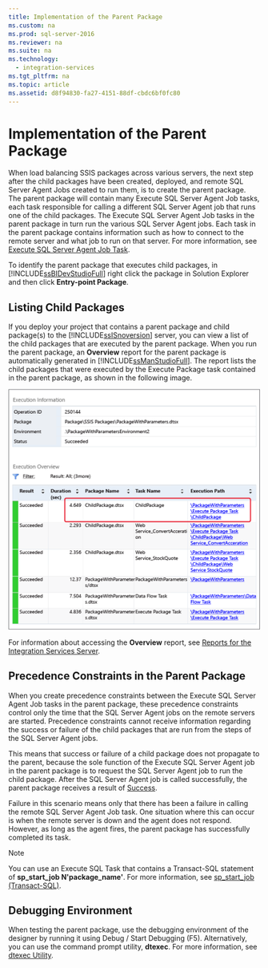 ```yaml
---
title: Implementation of the Parent Package
ms.custom: na
ms.prod: sql-server-2016
ms.reviewer: na
ms.suite: na
ms.technology: 
  - integration-services
ms.tgt_pltfrm: na
ms.topic: article
ms.assetid: d8f94830-fa27-4151-88df-cbdc6bf0fc80
---
```

# Implementation of the Parent Package
  When load balancing SSIS packages across various servers, the next step after the child packages have been created, deployed, and remote SQL Server Agent Jobs created to run them, is to create the parent package. The parent package will contain many Execute SQL Server Agent Job tasks, each task responsible for calling a different SQL Server Agent job that runs one of the child packages. The Execute SQL Server Agent Job tasks in the parent package in turn run the various SQL Server Agent jobs. Each task in the parent package contains information such as how to connect to the remote server and what job to run on that server. For more information, see [Execute SQL Server Agent Job Task](../../Topics\TopicNameNotContainA/Execute-SQL-Server-Agent-Job-Task.md).  
  
 To identify the parent package that executes child packages, in [!INCLUDE[ssBIDevStudioFull](../../Token\Other/ssBIDevStudioFull_md.md)] right click the package in Solution Explorer and then click **Entry\-point Package**.  
  
## Listing Child Packages  
 If you deploy your project that contains a parent package and child package\(s\) to the [!INCLUDE[ssISnoversion](../../Token\Other/ssISnoversion_md.md)] server, you can view a list of the child packages that are executed by the parent package. When you run the parent package, an **Overview** report for the parent package is automatically generated in [!INCLUDE[ssManStudioFull](../../Token\Other/ssManStudioFull_md.md)]. The report lists the child packages that were executed by the Execute Package task contained in the parent package, as shown in the following image.  
  
 ![Overview Report with list of child packages](../../Images\Image\ImageNotContaina/OverviewReport_ChildPackageListing.png "OverviewReport_ChildPackageListing")  
  
 For information about accessing the **Overview** report, see [Reports for the Integration Services Server](../../Topics\TopicNameNotContainA/Reports-for-the-Integration-Services-Server.md).  
  
## Precedence Constraints in the Parent Package  
 When you create precedence constraints between the Execute SQL Server Agent Job tasks in the parent package, these precedence constraints control only the time that the SQL Server Agent jobs on the remote servers are started. Precedence constraints cannot receive information regarding the success or failure of the child packages that are run from the steps of the SQL Server Agent jobs.  
  
 This means that success or failure of a child package does not propagate to the parent, because the sole function of the Execute SQL Server Agent job in the parent package is to request the SQL Server Agent job to run the child package. After the SQL Server Agent job is called successfully, the parent package receives a result of [Success](assetId:///F:Microsoft.SqlServer.Dts.Runtime.DTSExecResult.Success).  
  
 Failure in this scenario means only that there has been a failure in calling the remote SQL Server Agent Job task. One situation where this can occur is when the remote server is down and the agent does not respond. However, as long as the agent fires, the parent package has successfully completed its task.  
  
> [!NOTE]  
>  You can use an Execute SQL Task that contains a Transact\-SQL statement of **sp\_start\_job N'package\_name'**. For more information, see [sp_start_job &#40;Transact-SQL&#41;](../Topic/sp_start_job%20\(Transact-SQL\).md).  
  
## Debugging Environment  
 When testing the parent package, use the debugging environment of the designer by running it using Debug \/ Start Debugging \(F5\). Alternatively, you can use the command prompt utility, **dtexec**. For more information, see [dtexec Utility](../../Topics\TopicNameNotContainA/dtexec-Utility.md).  
  
  